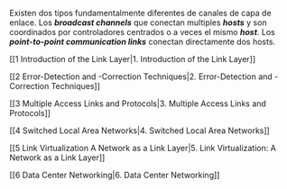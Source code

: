Existen dos tipos fundamentalmente diferentes de canales de capa de enlace. Los ***broadcast channels*** que conectan multiples ***hosts*** y son coordinados por controladores centrados o a veces el mismo ***host***. Los ***point-to-point communication links*** conectan directamente dos hosts.

[[1 Introduction of the Link Layer|1. Introduction of the Link Layer]]

[[2 Error-Detection and -Correction Techniques|2. Error-Detection and -Correction Techniques]]

[[3 Multiple Access Links and Protocols|3. Multiple Access Links and Protocols]]

[[4 Switched Local Area Networks|4. Switched Local Area Networks]]

[[5 Link Virtualization A Network as a Link Layer|5. Link Virtualization: A Network as a Link Layer]]

[[6 Data Center Networking|6. Data Center Networking]]